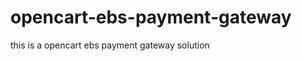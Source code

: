 opencart-ebs-payment-gateway
============================

this is a opencart ebs payment gateway solution 
